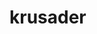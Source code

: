 <!-- generated by markdown-notes-tree -->

# krusader

<!-- optional markdown-notes-tree directory description starts here -->

<!-- optional markdown-notes-tree directory description ends here -->
